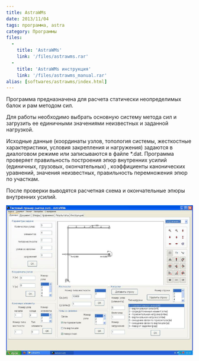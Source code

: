 ```yaml
---
title: AstraWMs
date: 2013/11/04
tags: программа, astra
category: Программы
files:
  -
    title: 'AstraWMs'
    link: '/files/astrawms.rar'
  -
    title: 'AstraWMs инструкция'
    link: '/files/astrawms_manual.rar'
alias: [softwares/astrawms/index.html]
---
```


Программа предназначена для расчета статически неопределимых балок и рам методом сил.

Для работы необходимо выбрать основную систему метода сил и загрузить ее единичными значениями неизвестных и заданной нагрузкой.

Исходные данные (координаты узлов, топология системы, жесткостные характеристики, условия закрепления и нагружения)
задаются в диалоговом режиме или записываются в файле *.dat. Программа проверяет правильность построения эпюр внутренних усилий
(единичных, грузовых, окончательных) , коэффициенты канонических уравнений, значения неизвестных, правильность перемножения эпюр по участкам.

После проверки выводятся расчетная схема и окончательные эпюры внутренних усилий.

![AstraWMs](/files/astrawms_screen.jpg)
